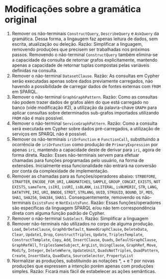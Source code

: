 # Modificações sobre a gramática original

1. Remover os não-terminais `ConstructQuery`, `DescribeQuery` e `AskQuery` da gramática. Dessa forma, a lingaugem faz apenas leitura de dados, sem escrita, atualização ou deleção.
    Razão: Simplificar a linguagem, removendo produções que precisem ser trabalhadas nos próximos passos. Removendo o não-terminal `ConstructQuery` também elimina-se a capacidade da consulta de retornar grafos explicitamente, mantendo apenas a capacidade de retornar tuplas compostas pelas variáveis definidas na consulta.
2. Remover o não-terminal `DatasetClause`.
    Razão: As consultas em Cypher serão executadas apenas sobre dados previamente carregados, não havendo a possibilidade de carregar dados de fontes externas com `FROM` em SPARQL.
3. Remover o não-terminal `GraphGraphPattern`.
    Razão: Como as consultas não podem trazer dados de grafos além do que está carregado no banco (vide modificação #2), a utilização da palavra-chave `GRAPH` para aplicar consultas sobre determinados sub-grafos importados utilizando `FROM` não é mais possível.
4. Remover o não-terminal `ServiceGraphPattern`.
    Razão: Como a consulta será executada em Cypher sobre dados pré-carregados, a utilização de serviços em SPARQL não é possível.
5. Remover os não-terminais `iriOrFunction` e `FunctionCall`, substituindo a ocorrência de `iriOrFunction` como produção de `PrimaryExpression` por apenas `iri`, mantendo a capacidade deste de derivar para `iri`, agora de forma direta. 
    Razão: Esses não-terminais servem para efetuar chamadas para funções programadas pelo usuário, na forma de extensões. Inicialmente essa funcionalidade não entrará na conversão por conta da complexidade de implementação.
6. Remover as chamadas para as funções/operadores abaixo:
    `STRBEFORE`, `STRAFTER`, `ENCODE_FOR_URI`, `LANGMATCHES`, `SAMPLE`, `GROUP_CONCAT`, `EXISTS`, `NOT EXISTS`,  `sameTerm`, `isIRI`, `isURI`, `isBLANK`, `isLITERAL`, `isNUMERIC`, `STR`, `LANG`, `DATATYPE`, `IRI`, `URI`, `BNODE`, `STRDT`, `STRLANG`, `UUID`, `STRUUID`, `BOUND`, `IF`, `MD5`, `SHA1`, `SHA256`, `SHA384`, `SHA51`.
    Consequentemente, removendo os não-terminais `ExistsFunc` e `NotExistsFunc`.
    Razão: Essas funções/operadores são específicas da linguagem SPARQL e/ou não tem correspondência direta com alguma função padrão de Cypher.
7. Remover o não-terminal `SubSelect`.
    Razão: Simplificar a linguagem
8. Remover não-terminais não utilizados no corpo de alguma produção.
    `Load`, `DeleteClause`, `GraphOrDefault`, `NamedGraphClause`, `DeleteData`, `Clear`, `Update1`, `Drop`, `ConstructTriples`, `Update`, `TriplesTemplate`, `ConstructTemplate`, `Copy`, `Add`, `InsertClause`, `Quads`, `DefaultGraphClause`, `GraphRefAll`, `TriplesSameSubject`, `ArgList`, `UsingClause`, `GraphRef`, `Move`, `Modify`, `Integer`, `DeleteWhere`, `UpdateUnit`, `QuadsNotTriples`, `QuadPattern`, `Create`, `InsertData`, `QuadData`, `SourceSelector`, `PropertyList`
9. Normalizar as produções, substituindo as notações *, + e ? por novas produções que expressem a intenção porém apenas com produções simples.
    Razão: Ficará mais fácil de estabelecer as ações semânticas.
